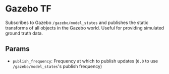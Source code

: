 # Gazebo TF
Subscribes to Gazebo `/gazebo/model_states` and publishes the static transforms of all objects in the Gazebo world.
Useful for providing simulated ground truth data.

## Params
- `publish_frequency`: Frequency at which to publish updates (`0.0` to use `/gazebo/model_states`'s publish frequency)
